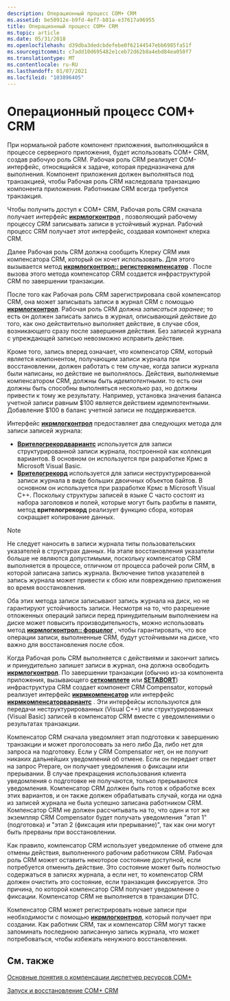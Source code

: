 ```yaml
---
description: Операционный процесс COM+ CRM
ms.assetid: be50912e-b9fd-4ef7-b81a-e37617a96955
title: Операционный процесс COM+ CRM
ms.topic: article
ms.date: 05/31/2018
ms.openlocfilehash: d39dba3dedcbdefebe0f62144547ebb6985fa51f
ms.sourcegitcommit: c7add10d695482e1ceb72d62b8a4ebd84ea050f7
ms.translationtype: MT
ms.contentlocale: ru-RU
ms.lasthandoff: 01/07/2021
ms.locfileid: "103896405"
---
```

# <a name="com-crm-operating-process"></a>Операционный процесс COM+ CRM

При нормальной работе компонент приложения, выполняющийся в процессе серверного приложения, будет использовать COM+ CRM, создав рабочую роль CRM. Рабочая роль CRM реализует COM-интерфейс, относящийся к задаче, которая предназначена для выполнения. Компонент приложения должен выполняться под транзакцией, чтобы Рабочая роль CRM наследовала транзакцию компонента приложения. Работникам CRM всегда требуется транзакция.

Чтобы получить доступ к COM+ CRM, Рабочая роль CRM сначала получает интерфейс [**икрмлогконтрол**](/windows/desktop/api/ComSvcs/nn-comsvcs-icrmlogcontrol) , позволяющий рабочему процессу CRM записывать записи в устойчивый журнал. Рабочий процесс CRM получает этот интерфейс, создавая компонент клерка CRM.

Далее Рабочая роль CRM должна сообщить Клерку CRM имя компенсатора CRM, который он хочет использовать. Для этого вызывается метод [**икрмлогконтрол:: регистеркомпенсатор**](/windows/desktop/api/ComSvcs/nf-comsvcs-icrmlogcontrol-registercompensator) . После вызова этого метода компенсатор CRM создается инфраструктурой CRM по завершении транзакции.

После того как Рабочая роль CRM зарегистрировала свой компенсатор CRM, она может записывать записи в журнал CRM с помощью [**икрмлогконтрол**](/windows/desktop/api/ComSvcs/nn-comsvcs-icrmlogcontrol). Рабочая роль CRM должна *записаться заранее*; то есть он должен записать запись в журнал, описывающий действие до того, как оно действительно выполняет действие, в случае сбоя, возникающего сразу после завершения действия. Без записей журнала с упреждающей записью невозможно исправить действие.

Кроме того, запись вперед означает, что компенсатор CRM, который является компонентом, получающим записи журнала при восстановлении, должен работать с тем случае, когда записи журнала были написаны, но действие не выполнялось. Действия, выполняемые компенсатором CRM, должны быть *идемпотентными*. то есть они должны быть способны выполняться несколько раз, но должны привести к тому же результату. Например, установка значения баланса учетной записи равным $100 является действием идемпотентными. Добавление $100 в баланс учетной записи не поддерживается.

Интерфейс [**икрмлогконтрол**](/windows/desktop/api/ComSvcs/nn-comsvcs-icrmlogcontrol) предоставляет два следующих метода для записи записей журнала:

-   [**Врителогрекордвариантс**](/windows/desktop/api/ComSvcs/nf-comsvcs-icrmlogcontrol-writelogrecordvariants) используется для записи структурированной записи журнала, построенной как коллекция вариантов. В основном он используется при разработке Крмс в Microsoft Visual Basic.
-   [**Врителогрекорд**](/windows/desktop/api/ComSvcs/nf-comsvcs-icrmlogcontrol-writelogrecord) используется для записи неструктурированной записи журнала в виде больших двоичных объектов байтов. В основном он используется при разработке Крмс в Microsoft Visual C++. Поскольку структуры записей в языке C часто состоят из набора заголовков и полей, которые могут быть разбиты в памяти, метод **врителогрекорд** реализует функцию сбора, которая сокращает копирование данных.

> [!Note]  
> Не следует наносить в записи журнала типы пользовательских указателей в структурах данных. На этапе восстановления указатели больше не являются допустимыми, поскольку компенсатор CRM выполняется в процессе, отличном от процесса рабочей роли CRM, в которой записана запись журнала. Включение типов указателей в запись журнала может привести к сбою или повреждению приложения во время восстановления.

 

Оба этих метода записи записывают запись журнала на диск, но не гарантируют устойчивость записи. Несмотря на то, что разрешение отложенных операций записи перед принудительным выполнением на диске может повысить производительность, можно использовать метод [**икрмлогконтрол:: форцелог**](/windows/desktop/api/ComSvcs/nf-comsvcs-icrmlogcontrol-forcelog) , чтобы гарантировать, что все операции записи, выполненные CRM, будут устойчивыми на диске, что важно для восстановления после сбоя.

Когда Рабочая роль CRM выполняется с действиями и закончит запись и принудительно запишет записи в журнал, она должна освободить [**икрмлогконтрол**](/windows/desktop/api/ComSvcs/nn-comsvcs-icrmlogcontrol). По завершении транзакции (обычно из-за компонента приложения, вызывающего [**сеткомплете**](/windows/desktop/api/ComSvcs/nf-comsvcs-iobjectcontext-setcomplete) или [**SETABORT**](/windows/desktop/api/ComSvcs/nf-comsvcs-iobjectcontext-setabort)) инфраструктура CRM создает компонент CRM Compensator, который реализует интерфейс [**икрмкомпенсатор**](/windows/desktop/api/ComSvcs/nn-comsvcs-icrmcompensator) или интерфейс [**икрмкомпенсаторвариантс**](/windows/desktop/api/ComSvcs/nn-comsvcs-icrmcompensatorvariants) . Эти интерфейсы используются для передачи неструктурированных (Visual C++) или структурированных (Visual Basic) записей в компенсатор CRM вместе с уведомлениями о результатах транзакции.

Компенсатор CRM сначала уведомляет этап подготовки к завершению транзакции и может проголосовать за него либо Да, либо нет для запроса на подготовку. Если у CRM Compensator нет, он не получит никаких дальнейших уведомлений об отмене. Если он передает ответ на запрос Prepare, он получает уведомления о фиксации или прерывании. В случае прекращения использования клиента уведомления о подготовке не получаются, только прерываются уведомления. Компенсатор CRM должен быть готов к обработке всех этих вариантов, и он также должен обрабатывать случай, когда ни одна из записей журнала не была успешно записана работником CRM. Компенсатор CRM не должен рассчитывать на то, что один и тот же экземпляр CRM Compensator будет получать уведомления "этап 1" (подготовка) и "этап 2 (фиксация или прерывание)", так как они могут быть прерваны при восстановлении.

Как правило, компенсатор CRM использует уведомление об отмене для отмены действия, выполненного рабочим работником CRM. Рабочая роль CRM может оставить некоторое состояние доступной, если потребуется отменить действие. Это состояние может быть полностью содержаться в записях журнала, а если нет, то компенсатор CRM должен очистить это состояние, если транзакция фиксируется. Это причина, по которой компенсатор CRM получает уведомление о фиксации. Компенсатор CRM не выполняется в транзакции DTC.

Компенсатор CRM может регистрировать новые записи при необходимости с помощью [**икрмлогконтрол**](/windows/desktop/api/ComSvcs/nn-comsvcs-icrmlogcontrol), который получает при создании. Как работник CRM, так и компенсатор CRM могут также запоминать последнюю записанную запись журнала, что может потребоваться, чтобы избежать ненужного восстановления.

## <a name="related-topics"></a>См. также

<dl> <dt>

[Основные понятия о компенсации диспетчер ресурсов COM+](com--compensating-resource-manager-concepts.md)
</dt> <dt>

[Запуск и восстановление COM+ CRM](com--crm-startup-and-recovery.md)
</dt> </dl>

 

 



